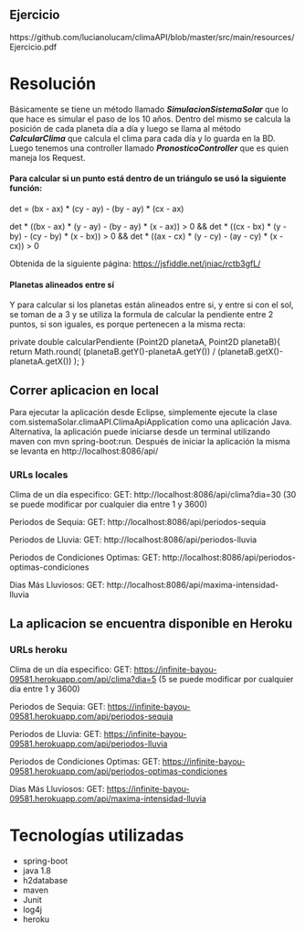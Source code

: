 <h2>Ejercicio</h2>
https://github.com/lucianolucam/climaAPI/blob/master/src/main/resources/Ejercicio.pdf

<h1>Resolución</h1>

Básicamente se tiene un método llamado ***SimulacionSistemaSolar*** que lo que hace es simular el paso de los 10 años. Dentro del mismo se calcula la posición de cada planeta día a día y luego se llama al método ***CalcularClima*** que calcula el clima para cada día y lo guarda en la BD.
Luego tenemos una controller llamado ***PronosticoController*** que es quien maneja los Request.


<h4>Para calcular si un punto está dentro de un triángulo se usó la siguiente función:</h4>

det = (bx - ax) * (cy - ay) - (by - ay) * (cx - ax)
	
det * ((bx - ax) * (y - ay) - (by - ay) * (x - ax)) > 0 &&
det * ((cx - bx) * (y - by) - (cy - by) * (x - bx)) > 0 &&
det * ((ax - cx) * (y - cy) - (ay - cy) * (x - cx)) > 0

Obtenida de la siguiente página:
https://jsfiddle.net/jniac/rctb3gfL/

<h4>Planetas alineados entre sí</h4>

Y para calcular si los planetas están alineados entre si, y entre si con el sol, se toman de a 3 y se utiliza la formula de calcular la pendiente entre 2 puntos, si son iguales, es porque pertenecen a la misma recta:

private double calcularPendiente (Point2D planetaA, Point2D planetaB){
    	return Math.round( (planetaB.getY()-planetaA.getY()) / (planetaB.getX()-planetaA.getX()) );
    }

<h2>Correr aplicacion en local</h2>

Para ejecutar la aplicación desde Eclipse, simplemente ejecute la clase com.sistemaSolar.climaAPI.ClimaApiApplication como una aplicación Java. 
Alternativa, la aplicación puede iniciarse desde un terminal utilizando maven con mvn spring-boot:run. Después de iniciar la aplicación la misma se levanta en http://localhost:8086/api/

<h3>URLs locales</h3>

Clima de un día especifico:
GET: http://localhost:8086/api/clima?dia=30 (30 se puede modificar por cualquier dia entre 1 y 3600)

Periodos de Sequia:
GET: http://localhost:8086/api/periodos-sequia

Periodos de Lluvia:
GET: http://localhost:8086/api/periodos-lluvia

Periodos de Condiciones Optimas:
GET: http://localhost:8086/api/periodos-optimas-condiciones

Dias Más Lluviosos:
GET: http://localhost:8086/api/maxima-intensidad-lluvia


<h2>La aplicacion se encuentra disponible en Heroku</h2>

<h3>URLs heroku</h3>

Clima de un día especifico:
GET: https://infinite-bayou-09581.herokuapp.com/api/clima?dia=5 (5 se puede modificar por cualquier dia entre 1 y 3600)

Periodos de Sequia:
GET: https://infinite-bayou-09581.herokuapp.com/api/periodos-sequia

Periodos de Lluvia:
GET: https://infinite-bayou-09581.herokuapp.com/api/periodos-lluvia

Periodos de Condiciones Optimas:
GET: https://infinite-bayou-09581.herokuapp.com/api/periodos-optimas-condiciones

Dias Más Lluviosos:
GET: https://infinite-bayou-09581.herokuapp.com/api/maxima-intensidad-lluvia

<h1>Tecnologías utilizadas</h1>

* spring-boot
* java 1.8
* h2database
* maven
* Junit
* log4j
* heroku
